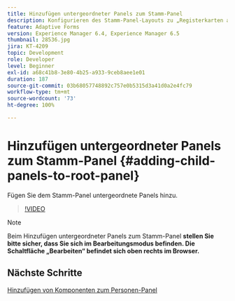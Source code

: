 ```yaml
---
title: Hinzufügen untergeordneter Panels zum Stamm-Panel
description: Konfigurieren des Stamm-Panel-Layouts zu „Registerkarten auf der linken Seite“ und Hinzufügen untergeordneter Panels zum Stamm-Panel.
feature: Adaptive Forms
version: Experience Manager 6.4, Experience Manager 6.5
thumbnail: 28536.jpg
jira: KT-4209
topic: Development
role: Developer
level: Beginner
exl-id: a68c41b8-3e80-4b25-a933-9ceb8aee1e01
duration: 187
source-git-commit: 03b68057748892c757e0b5315d3a41d0a2e4fc79
workflow-type: tm+mt
source-wordcount: '73'
ht-degree: 100%

---
```


# Hinzufügen untergeordneter Panels zum Stamm-Panel {#adding-child-panels-to-root-panel}

Fügen Sie dem Stamm-Panel untergeordnete Panels hinzu.


>[!VIDEO](https://video.tv.adobe.com/v/28536?quality=12&learn=on)

>[!NOTE]
>Beim Hinzufügen untergeordneter Panels zum Stamm-Panel **stellen Sie bitte sicher, dass Sie sich im Bearbeitungsmodus befinden. Die Schaltfläche „Bearbeiten“ befindet sich oben rechts im Browser.**

## Nächste Schritte

[Hinzufügen von Komponenten zum Personen-Panel](./adding-components-to-people-panel.md)
